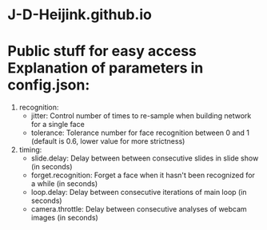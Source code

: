 # J-D-Heijink.github.io
Public stuff for easy access
Explanation of parameters in config.json:
=========================================
1. recognition:
    * jitter: Control number of times to re-sample when building network for a single face
    * tolerance: Tolerance number for face recognition between 0 and 1 (default is 0.6, lower value for more strictness)
1. timing:
    * slide.delay: Delay between between consecutive slides in slide show (in seconds)
    * forget.recognition: Forget a face when it hasn't been recognized for a while (in seconds)
    * loop.delay: Delay between consecutive iterations of main loop (in seconds)
    * camera.throttle: Delay between consecutive analyses of webcam images (in seconds)
